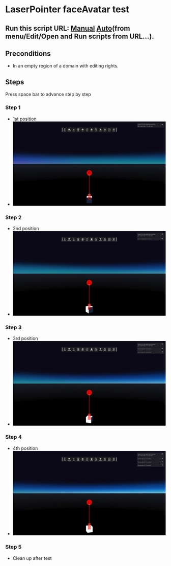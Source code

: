 # LaserPointer faceAvatar test
## Run this script URL: [Manual](./test.js?raw=true)   [Auto](./testAuto.js?raw=true)(from menu/Edit/Open and Run scripts from URL...).

## Preconditions
- In an empty region of a domain with editing rights.

## Steps
Press space bar to advance step by step

### Step 1
- 1st position
- ![](./ExpectedImage_00000.png)
### Step 2
- 2nd position
- ![](./ExpectedImage_00001.png)
### Step 3
- 3rd position
- ![](./ExpectedImage_00002.png)
### Step 4
- 4th position
- ![](./ExpectedImage_00003.png)
### Step 5
- Clean up after test
